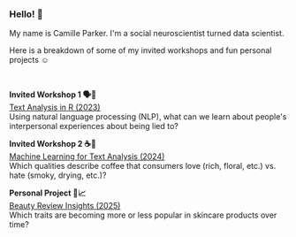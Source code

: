 ### Hello! 👋

My name is Camille Parker. I'm a social neuroscientist turned data scientist.

Here is a breakdown of some of my invited workshops and fun personal projects ☺️

<br/>

**Invited Workshop 1 🗣💬**  
[Text Analysis in R (2023)](https://tu-coding-outreach-group.github.io/cog_summer_workshops_2023/text_analysis/index.html)  
Using natural language processing (NLP), what can we learn about people's interpersonal experiences about being lied to?

**Invited Workshop 2 ☕🤎**  
[Machine Learning for Text Analysis (2024)](https://tu-coding-outreach-group.github.io/cog_summer_workshops_2024/ml_for_text_analysis/index.html)  
Which qualities describe coffee that consumers love (rich, floral, etc.) vs. hate (smoky, drying, etc.)?

**Personal Project 💄📈**  
[Beauty Review Insights (2025)](https://github.com/camille-parker-phd/beauty-review-insights)  
Which traits are becoming more or less popular in skincare products over time?
